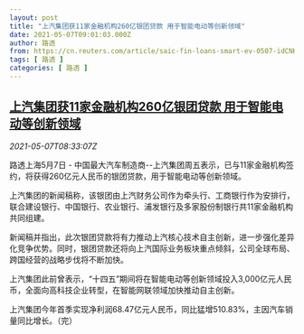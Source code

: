 ```yaml
---
layout: post
title: "上汽集团获11家金融机构260亿银团贷款 用于智能电动等创新领域"
date: 2021-05-07T09:01:03.000Z
author: 路透
from: https://cn.reuters.com/article/saic-fin-loans-smart-ev-0507-idCNKBS2CO0O4
tags: [ 路透 ]
categories: [ 路透 ]
---
```

<!--1620378063000-->
[上汽集团获11家金融机构260亿银团贷款 用于智能电动等创新领域](https://cn.reuters.com/article/saic-fin-loans-smart-ev-0507-idCNKBS2CO0O4)
------

<div>
<div><i>2021-05-07T08:33:07Z</i></div><p>路透上海5月7日 - 中国最大汽车制造商--上汽集团周五表示，已与11家金融机构签约，将获得260亿元人民币的银团贷款，用于智能电动等创新领域。</p><p>上汽集团的新闻稿称，该银团由上汽财务公司作为牵头行、工商银行作为安排行，联合建设银行、中国银行、农业银行、浦发银行及多家股份制银行共11家金融机构共同组建。</p><p>新闻稿并指出，此次银团贷款将有力推动上汽核心技术自主创新，进一步强化差异化竞争优势。同时，银团贷款还将向上汽国际业务板块重点倾斜，公司全球布局、跨国经营的战略步伐将不断加快。</p><p>上汽集团此前曾表示，“十四五”期间将在智能电动等创新领域投入3,000亿元人民币，全面向高科技企业转型，在智能网联领域加快推动自主创新。</p><p>上汽集团今年首季实现净利润68.47亿元人民币，同比猛增510.83%，主因汽车销量同比增长。（完）</p>
</div>
